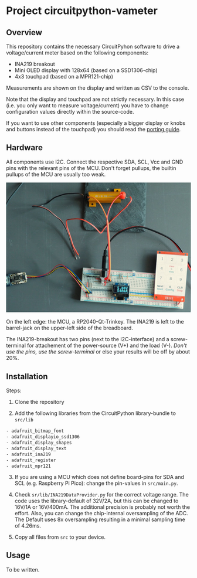 Project circuitpython-vameter
=============================


Overview
--------

This repository contains the necessary CircuitPyhon software to drive a
voltage/current meter based on the following components:

  - INA219 breakout
  - Mini OLED display with 128x64 (based on a SSD1306-chip)
  - 4x3 touchpad (based on a MPR121-chip)

Measurements are shown on the display and written as CSV to the
console.

Note that the display and touchpad are not strictly necessary. In
this case (i.e. you only want to measure voltage/current)
you have to change configuration values directly within the source-code.

If you want to use other components (especially a bigger display or
knobs and buttons instead of the touchpad) you should read the
[porting guide](doc/porting.md).


Hardware
--------

All components use I2C. Connect the respective SDA, SCL, Vcc and GND
pins with the relevant pins of the MCU. Don't forget pullups, the builtin
pullups of the MCU are usually too weak.

![](doc/hardware.jpg)

On the left edge: the MCU, a RP2040-Qt-Trinkey. The INA219 is left to the
barrel-jack on the upper-left side of the breadboard.

The INA219-breakout has two pins (next to the I2C-interface) and a
screw-terminal for attachement of the power-source (V+) and the load (V-).
*Don't use the pins, use the screw-terminal* or else your results will
be off by about 20%.


Installation
------------

Steps:

  1. Clone the repository

  2. Add the following libraries from the CircuitPython library-bundle to
     `src/lib`

    - adafruit_bitmap_font
    - adafruit_displayio_ssd1306
    - adafruit_display_shapes
    - adafruit_display_text
    - adafruit_ina219
    - adafruit_register
    - adafruit_mpr121

  3. If you are using a MCU which does not define board-pins for SDA and
     SCL (e.g. Raspberry Pi Pico): change the pin-values in `src/main.py`.

  4. Check `sr/lib/INA219DataProvider.py` for the correct voltage range.
     The code uses the library-default of 32V/2A, but this can be changed
     to 16V/1A or 16V/400mA. The additional precision is probably not
     worth the effort. Also, you can change the chip-internal oversampling
     of the ADC. The Default uses 8x oversampling resulting in a minimal
     sampling time of 4.26ms.

  5. Copy all files from `src` to your device.


Usage
-----

To be written.
